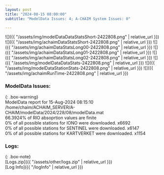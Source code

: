 ```yaml
---
layout: post
title: "2024-08-15 08:00:00"
subtitle: "ModelData Issues: 4; A-CHAIM System Issues: 0"

---
```


![]({{ "/assets/img/modelDataDataStatsShort-2422808.png" | relative_url }})
![]({{ "/assets/img/achaimDataStatsShort-2422808.png" | relative_url }})
![]({{ "/assets/img/achaimDataStatsLong00-2422808.png" | relative_url }})
![]({{ "/assets/img/achaimDataStatsLong01-2422808.png" | relative_url }})
![]({{ "/assets/img/achaimDataStatsLong02-2422808.png" | relative_url }})
![]({{ "/assets/img/modelDataDataStats-2422808.png" | relative_url }})
![]({{ "/assets/img/modelDataStationStats-2422808.png" | relative_url }})
![]({{ "/assets/img/achaimRunTime-2422808.png" | relative_url }})


### ModelData Issues:  
  
{: .box-warning}  
 ModelData report for 15-Aug-2024 08:15:10   
 /home/chaim/ACHAIM_SERVER/A-CHAIM/modelData/2024/228/08/modelData.mat   
 66.3924% of RIO absoprtion values are finite   
 0% of all possible stations for IONO were downloaded. x6692   
 0% of all possible stations for SENTINEL were downloaded. x6147   
 0% of all possible stations for KARTVERKET were downloaded. x1154   
  


### Logs:  
  
{: .box-note}  
[Logs.zip]({{ "/assets/other/logs.zip" | relative_url }})  
[Log Info]({{ "/logInfo" | relative_url }})  
